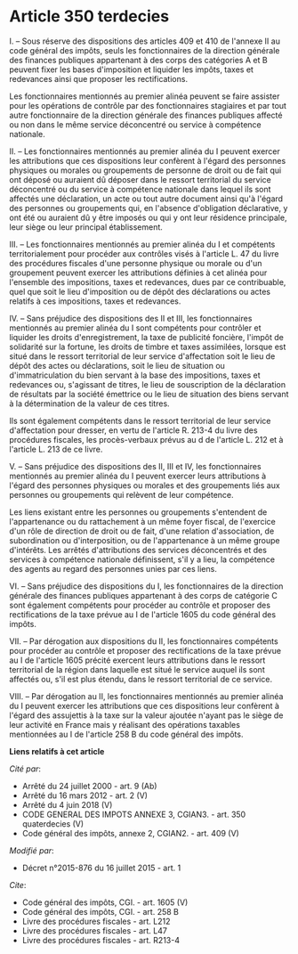 # Article 350 terdecies

I. – Sous réserve des dispositions des articles 409 et 410 de l'annexe II au code général des impôts, seuls les
fonctionnaires de la direction générale des finances publiques appartenant à des corps des catégories A et B peuvent fixer
les bases d'imposition et liquider les impôts, taxes et redevances ainsi que proposer les rectifications. 

Les fonctionnaires mentionnés au premier alinéa peuvent se faire assister pour les opérations de contrôle par des
fonctionnaires stagiaires et par tout autre fonctionnaire de la direction générale des finances publiques affecté ou non dans
le même service déconcentré ou service à compétence nationale. 

II. – Les fonctionnaires mentionnés au premier alinéa du I peuvent exercer les attributions que ces dispositions leur
confèrent à l'égard des personnes physiques ou morales ou groupements de personne de droit ou de fait qui ont déposé ou
auraient dû déposer dans le ressort territorial du service déconcentré ou du service à compétence nationale dans lequel ils
sont affectés une déclaration, un acte ou tout autre document ainsi qu'à l'égard des personnes ou groupements qui, en
l'absence d'obligation déclarative, y ont été ou auraient dû y être imposés ou qui y ont leur résidence principale, leur
siège ou leur principal établissement. 

III. – Les fonctionnaires mentionnés au premier alinéa du I et compétents territorialement pour procéder aux contrôles visés
à l'article L. 47 du livre des procédures fiscales d'une personne physique ou morale ou d'un groupement peuvent exercer les
attributions définies à cet alinéa pour l'ensemble des impositions, taxes et redevances, dues par ce contribuable, quel que
soit le lieu d'imposition ou de dépôt des déclarations ou actes relatifs à ces impositions, taxes et redevances. 

IV. – Sans préjudice des dispositions des II et III, les fonctionnaires mentionnés au premier alinéa du I sont compétents
pour contrôler et liquider les droits d'enregistrement, la taxe de publicité foncière, l'impôt de solidarité sur la fortune,
les droits de timbre et taxes assimilées, lorsque est situé dans le ressort territorial de leur service d'affectation soit le
lieu de dépôt des actes ou déclarations, soit le lieu de situation ou d'immatriculation du bien servant à la base des
impositions, taxes et redevances ou, s'agissant de titres, le lieu de souscription de la déclaration de résultats par la
société émettrice ou le lieu de situation des biens servant à la détermination de la valeur de ces titres. 

Ils sont également compétents dans le ressort territorial de leur service d'affectation pour dresser, en vertu de l'article
R. 213-4 du livre des procédures fiscales, les procès-verbaux prévus au d de l'article L. 212 et à l'article L. 213 de ce
livre. 

V. – Sans préjudice des dispositions des II, III et IV, les fonctionnaires mentionnés au premier alinéa du I peuvent exercer
leurs attributions à l'égard des personnes physiques ou morales et des groupements liés aux personnes ou groupements qui
relèvent de leur compétence. 

Les liens existant entre les personnes ou groupements s'entendent de l'appartenance ou du rattachement à un même foyer
fiscal, de l'exercice d'un rôle de direction de droit ou de fait, d'une relation d'association, de subordination ou
d'interposition, ou de l'appartenance à un même groupe d'intérêts. Les arrêtés d'attributions des services déconcentrés et
des services à compétence nationale définissent, s'il y a lieu, la compétence des agents au regard des personnes unies par
ces liens. 

VI. – Sans préjudice des dispositions du I, les fonctionnaires de la direction générale des finances publiques appartenant à
des corps de catégorie C sont également compétents pour procéder au contrôle et proposer des rectifications de la taxe prévue
au I de l'article 1605 du code général des impôts. 

VII. – Par dérogation aux dispositions du II, les fonctionnaires compétents pour procéder au contrôle et proposer des
rectifications de la taxe prévue au I de l'article 1605 précité exercent leurs attributions dans le ressort territorial de la
région dans laquelle est situé le service auquel ils sont affectés ou, s'il est plus étendu, dans le ressort territorial de
ce service. 

VIII. – Par dérogation au II, les fonctionnaires mentionnés au premier alinéa du I peuvent exercer les attributions que ces
dispositions leur confèrent à l'égard des assujettis à la taxe sur la valeur ajoutée n'ayant pas le siège de leur activité en
France mais y réalisant des opérations taxables mentionnées au I de l'article 258 B du code général des impôts.

**Liens relatifs à cet article**

_Cité par_:

  - Arrêté du 24 juillet 2000 - art. 9 (Ab)
  - Arrêté du 16 mars 2012 - art. 2 (V)
  - Arrêté du 4 juin 2018 (V)
  - CODE GENERAL DES IMPOTS ANNEXE 3, CGIAN3. - art. 350 quaterdecies (V)
  - Code général des impôts, annexe 2, CGIAN2. - art. 409 (V)

_Modifié par_:

  - Décret n°2015-876 du 16 juillet 2015 - art. 1

_Cite_:

  - Code général des impôts, CGI. - art. 1605 (V)
  - Code général des impôts, CGI. - art. 258 B
  - Livre des procédures fiscales - art. L212
  - Livre des procédures fiscales - art. L47
  - Livre des procédures fiscales - art. R213-4
